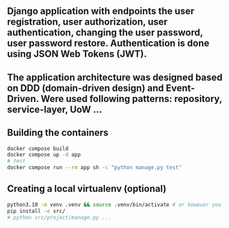 ## Django application with endpoints the user registration, user authorization, user authentication, changing the user password, user password restore. Authentication is done using JSON Web Tokens (JWT).

## The application architecture was designed based on DDD (domain-driven design) and Event-Driven. Were used following patterns: repository, service-layer, UoW ...

## Building the containers
```sh
docker compose build
docker compose up -d app
# test
docker compose run --rm app sh -c "python manage.py test"
```

## Creating a local virtualenv (optional)
```sh
python3.10 -m venv .venv && source .venv/bin/activate # or however you like to create virtualenvs
pip install -e src/
# python src/project/manage.py ...
```